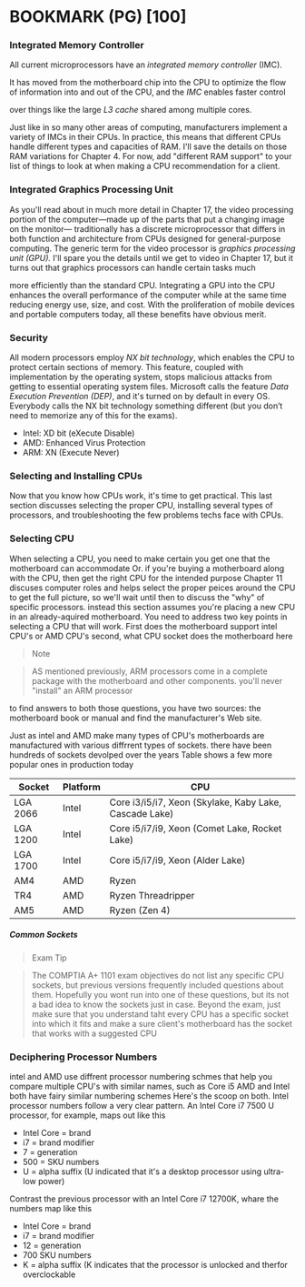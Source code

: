<h1>BOOKMARK (PG) [100]</h1>

<h3>Integrated Memory Controller</h3>

<p>All current microprocessors have an <em>integrated memory controller</em> (IMC).</p>

<p>It has moved from the motherboard chip into the CPU to optimize the flow of information into and out of the CPU, and the <em>IMC</em> enables faster control</p>

<p>over things like the large <em>L3 cache</em> shared among multiple cores.</p>

<p>Just like in so many other areas of computing, manufacturers implement a variety of IMCs in their CPUs. In practice, this means that different CPUs handle different types and capacities of RAM. I'll save the details on those RAM variations for Chapter 4. For now, add "different RAM support" to your list of things to look at when making a CPU recommendation for a client.</p>

<h3>Integrated Graphics Processing Unit</h3>

<p>As you'll read about in much more detail in Chapter 17, the video processing portion of the computer—made up of the parts that put a changing image on the monitor— traditionally has a discrete microprocessor that differs in both function and architecture from CPUs designed for general-purpose computing. The generic term for the video processor is <em>graphics processing unit (GPU).</em> I'll spare you the details until we get to video in Chapter 17, but it turns out that graphics processors can handle certain tasks much </p>

<p>more efficiently than the standard CPU. Integrating a GPU into the CPU enhances the overall performance of the computer while at the same time reducing energy use, size, and cost. With the proliferation of mobile devices and portable computers today, all these benefits have obvious merit.</p>
<h3>Security</h3> 

<p>All modern processors employ <em>NX bit technology</em>, which enables the CPU to protect certain sections of memory. This feature, coupled with implementation by the operating system, stops malicious attacks from getting to essential operating system files. Microsoft calls the feature <em>Data Execution Prevention (DEP)</em>, and it's turned on by default in every OS. Everybody calls the NX bit technology something different (but you don’t need to memorize any of this for the exams).</p>

<ul> 
  <li>Intel: XD bit (eXecute Disable)
  </li> <li>AMD: Enhanced Virus Protection</li> 
  <li>ARM: XN (Execute Never)</li> </ul>
  
<h3>Selecting and Installing CPUs</h3>

<p>Now that you know how CPUs work, it's time to get practical. This last section discusses selecting the proper CPU, installing several types of processors, and troubleshooting the few problems techs face with CPUs.</p>

<h3>Selecting CPU</h3>

<p>When selecting a CPU, you need to make certain you get one that the motherboard can accommodate Or. if you're buying a motherboard along with the CPU, then get the right CPU
for the intended purpose Chapter 11 discuses computer roles and helps select the proper peices around the CPU to get the full picture, so we'll wait until then to discuss the "why" of specific processors. instead this section assumes you're placing a new CPU in an already-aquired motherboard. You need to address two key points in selecting a CPU
that will work. First does the motherboard support intel CPU's or AMD CPU's second, what CPU socket does the motherboard here</p>

> Note

> AS mentioned previously, ARM processors come in a complete package with the motherboard and other components. you'll never "install" an ARM processor

<p>to find answers to both those questions, you have two sources: the motherboard book or manual and find the manufacturer's Web site. </p>

<p>Just as intel and AMD make many types of CPU's motherboards are manufactured with various diffrrent types of sockets. there have been hundreds of sockets devolped over the years Table shows a few more popular ones in production today</p>

| Socket   | Platform | CPU                                                                 |
|----------|----------|----------------------------------------------------------------------|
| LGA 2066 | Intel    | Core i3/i5/i7, Xeon (Skylake, Kaby Lake, Cascade Lake)               |
| LGA 1200 | Intel    | Core i5/i7/i9, Xeon (Comet Lake, Rocket Lake)                        |
| LGA 1700 | Intel    | Core i5/i7/i9, Xeon (Alder Lake)                                     |
| AM4      | AMD      | Ryzen                                                                |
| TR4      | AMD      | Ryzen Threadripper                                                   |
| AM5      | AMD      | Ryzen (Zen 4)                                                        |

<h5>Common Sockets</h5>

> Exam Tip

> The COMPTIA A+ 1101 exam objectives do not list any specific CPU sockets, but previous versions frequently included questions about them. Hopefully you wont run into one of these questions, but its not a bad idea to know the sockets just in case. Beyond the exam, just make sure that you understand taht every CPU has a specific socket into which it fits and make a sure client's motherboard has the socket that works with a suggested CPU


<h3>Deciphering Processor Numbers</h3>

<p>intel and AMD use diffrent processor numbering schmes that help you compare multiple CPU's with similar names, such as Core i5 AMD and Intel both have fairy similar numbering schemes Here's the scoop on both.  Intel processor numbers follow a very clear pattern. An Intel Core i7 7500 U processor, for example, maps out like this</p>

<ul>
  <li>Intel Core = brand</li>
  <li>i7 = brand modifier</li>
  <li>7 = generation</li>
  <li>500 = SKU numbers</li>
  <li>U = alpha suffix (U indicated that it's a desktop processor using ultra-low power)</li>
</ul>

<p>Contrast the previous processor with an Intel Core i7 12700K, whare the numbers map like this</p>

<ul>
  <li>Intel Core = brand</li>
  <li>i7 = brand modifier</li>
  <li>12 = generation</li>
  <li>700 SKU numbers</li>
  <li>K = alpha suffix (K indicates that the processor is unlocked and therfor overclockable</li>
</ul>
